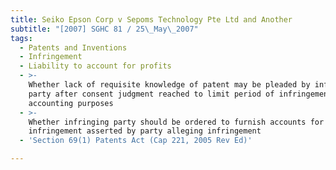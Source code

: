 ```yaml
---
title: Seiko Epson Corp v Sepoms Technology Pte Ltd and Another
subtitle: "[2007] SGHC 81 / 25\_May\_2007"
tags:
  - Patents and Inventions
  - Infringement
  - Liability to account for profits
  - >-
    Whether lack of requisite knowledge of patent may be pleaded by infringing
    party after consent judgment reached to limit period of infringement for
    accounting purposes
  - >-
    Whether infringing party should be ordered to furnish accounts for period of
    infringement asserted by party alleging infringement
  - 'Section 69(1) Patents Act (Cap 221, 2005 Rev Ed)'

---
```


